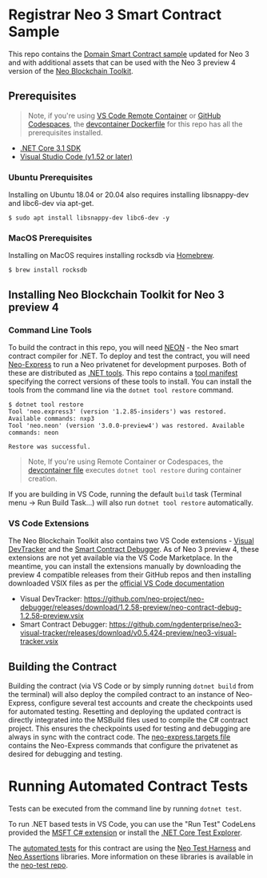 # Registrar Neo 3 Smart Contract Sample

This repo contains the [Domain Smart Contract sample](https://github.com/neo-project/examples/tree/0ab03a0ed5e1e331b756d9ad51b01657385470c7/csharp/Domain)
updated for Neo 3 and with additional assets that can be used with the Neo 3 preview 4 version of the
[Neo Blockchain Toolkit](https://marketplace.visualstudio.com/items?itemName=ngd-seattle.neo-blockchain-toolkit).

## Prerequisites

> Note, if you're using [VS Code Remote Container](https://code.visualstudio.com/docs/remote/containers)
  or [GitHub Codespaces](https://github.com/features/codespaces),
  the [devcontainer Dockerfile](.devcontainer/Dockerfile) for this repo has all the prerequisites installed.

- [.NET Core 3.1 SDK](https://dotnet.microsoft.com/download/dotnet-core/3.1)
- [Visual Studio Code (v1.52 or later)](https://code.visualstudio.com/Download)

### Ubuntu Prerequisites

Installing on Ubuntu 18.04 or 20.04 also requires installing libsnappy-dev and libc6-dev
via apt-get. 

``` shell
$ sudo apt install libsnappy-dev libc6-dev -y
```

### MacOS Prerequisites

Installing on MacOS requires installing rocksdb via [Homebrew](https://brew.sh/).

``` shell
$ brew install rocksdb
```

## Installing Neo Blockchain Toolkit for Neo 3 preview 4

### Command Line Tools

To build the contract in this repo, you will need [NEON](https://github.com/neo-project/neo-devpack-dotnet) - the
Neo smart contract compiler for .NET. To deploy and test the contract, you will need
[Neo-Express](https://github.com/neo-project/neo-express) to run a Neo privatenet for development purposes.
Both of these are distributed as [.NET tools](https://docs.microsoft.com/en-us/dotnet/core/tools/global-tools).
This repo contains a [tool manifest](.config/dotnet-tools.json) specifying the correct versions of these tools
to install.  You can install the tools from the command line via the `dotnet tool restore` command.

``` shell
$ dotnet tool restore
Tool 'neo.express3' (version '1.2.85-insiders') was restored. Available commands: nxp3
Tool 'neo.neon' (version '3.0.0-preview4') was restored. Available commands: neon

Restore was successful.
```

> Note, If you're using Remote Container or Codespaces, the [devcontainer file](.devcontainer/devcontainer.json)
  executes `dotnet tool restore` during container creation.

If you are building in VS Code, running the default `build` task (Terminal menu -> Run Build Task...) will
also run `dotnet tool restore` automatically.

### VS Code Extensions

The Neo Blockchain Toolkit also contains two VS Code extensions - [Visual DevTracker](https://github.com/ngdenterprise/neo3-visual-tracker)
and the [Smart Contract Debugger](https://github.com/neo-project/neo-debugger). As of Neo 3 preview 4,
these extensions are not yet available via the VS Code Marketplace. In the meantime, you can install
the extensions manually by downloading the preview 4 compatible releases from their GitHub repos and
then installing downloaded VSIX files as per the
[official VS Code documentation](https://code.visualstudio.com/docs/editor/extension-gallery#_install-from-a-vsix)

* Visual DevTracker: https://github.com/neo-project/neo-debugger/releases/download/1.2.58-preview/neo-contract-debug-1.2.58-preview.vsix
* Smart Contract Debugger: https://github.com/ngdenterprise/neo3-visual-tracker/releases/download/v0.5.424-preview/neo3-visual-tracker.vsix

## Building the Contract

Building the contract (via VS Code or by simply running `dotnet build` from the terminal) will also
deploy the compiled contract to an instance of Neo-Express, configure several test accounts and
create the checkpoints used for automated testing. Resetting and deploying the updated contract is
directly integrated into the MSBuild files used to compile the C# contract project. This ensures the
checkpoints used for testing and debugging are always in sync with the contract code. The 
[neo-express.targets file](./neo-express.targets) contains the Neo-Express commands that configure
the privatenet as desired for debugging and testing.

# Running Automated Contract Tests

Tests can be executed from the command line by running `dotnet test`. 

To run .NET based tests in VS Code, you can use the "Run Test" CodeLens provided the
[MSFT C# extension](https://marketplace.visualstudio.com/items?itemName=ms-dotnettools.csharp) or
install the [.NET Core Test Explorer](https://marketplace.visualstudio.com/items?itemName=formulahendry.dotnet-test-explorer).

The [automated tests](./test) for this contract are using the 
[Neo Test Harness](https://github.com/ngdenterprise/neo-test/tree/main/src/test-harness) and
[Neo Assertions](https://github.com/ngdenterprise/neo-test/tree/main/src/assertions) libraries. 
More information on these libraries is available in the [neo-test repo](https://github.com/ngdenterprise/neo-test).
